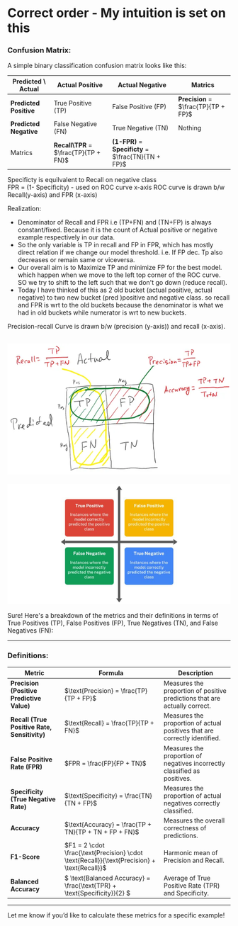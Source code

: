 

# Correct order - My intuition is set on this

### **Confusion Matrix:**

A simple binary classification confusion matrix looks like this:

| Predicted \ Actual     | **Actual Positive**                 | **Actual Negative**              | Matrics                                |
|------------------------|-------------------------------------|----------------------------------|----------------------------------------|
| **Predicted Positive** | True Positive (TP)                  | False Positive (FP)              | **Precision** = $`\frac{TP}{TP + FP}`$ |
| **Predicted Negative** | False Negative (FN)                 | True Negative (TN)               | Nothing     |
| Matrics                | **Recall\TPR** = $`\frac{TP}{TP + FN}`$ | **(1-FPR)** = **Specificty** = $`\frac{TN}{TN + FP}`$ |                                        |

Specificty is equilvalent to Recall on negative class \
FPR = (1- Specificity) - used on ROC curve x-axis
ROC curve is drawn b/w Recall(y-axis) and FPR (x-axis)


Realization:
- Denominator of Recall and FPR i.e (TP+FN) and (TN+FP) is always constant/fixed. Because it is the count of Actual positive or negative example respectively in our data.
- So the only variable is TP in recall and FP in FPR, which has mostly direct relation if we change our model threshold. i.e. If FP dec. Tp also decreases or remain same or viceversa.
- Our overall aim is to Maximize TP and minimize FP for the best model. which happen when we move to the left top corner of the ROC curve. SO we try to shift to the left such that we don't go down (reduce recall).
- Today I have thinked of this as 2 old bucket (actual positive, actual negative) to two new bucket (pred )positive and negative class. so recall and FPR is wrt to the old buckets because the denominator is what we had in old buckets while numerator is wrt to new buckets.

Precision-recall Curve is drawn b/w (precision (y-axis)) and recall (x-axis).

![img_1.png](img_1.png)
---
![](../Assets/abTesting/img.png)



Sure! Here's a breakdown of the metrics and their definitions in terms of True Positives (TP), False Positives (FP), True Negatives (TN), and False Negatives (FN):

---

### **Definitions:**
| Metric                          | Formula                                                                                      | Description                                                                                       |
|---------------------------------|----------------------------------------------------------------------------------------------|---------------------------------------------------------------------------------------------------|
| **Precision (Positive Predictive Value)** | $`\text{Precision} = \frac{TP}{TP + FP}`$                                                    | Measures the proportion of positive predictions that are actually correct.                       |
| **Recall (True Positive Rate, Sensitivity)** | $`\text{Recall} = \frac{TP}{TP + FN}`$                                                       | Measures the proportion of actual positives that are correctly identified.                       |
| **False Positive Rate (FPR)**   | $`FPR = \frac{FP}{FP + TN}`$                                                                 | Measures the proportion of negatives incorrectly classified as positives.                        |
| **Specificity (True Negative Rate)** | $`\text{Specificity} = \frac{TN}{TN + FP}`$                                                  | Measures the proportion of actual negatives correctly classified.                                |
| **Accuracy**                    | $`\text{Accuracy} = \frac{TP + TN}{TP + TN + FP + FN}`$                                      | Measures the overall correctness of predictions.                                                 |
| **F1-Score**                    | $`F1 = 2 \cdot \frac{\text{Precision} \cdot \text{Recall}}{\text{Precision} + \text{Recall}}`$ | Harmonic mean of Precision and Recall.                                                           |
| **Balanced Accuracy**           | $` \text{Balanced Accuracy} = \frac{\text{TPR} + \text{Specificity}}{2} `$                   | Average of True Positive Rate (TPR) and Specificity.                                             |


---


Let me know if you’d like to calculate these metrics for a specific example!
